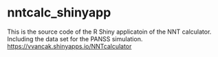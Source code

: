 # nntcalc_shinyapp
This is the source code of the R Shiny applicatoin of the NNT calculator. Including the data set for the PANSS simulation.
https://vvancak.shinyapps.io/NNTcalculator
